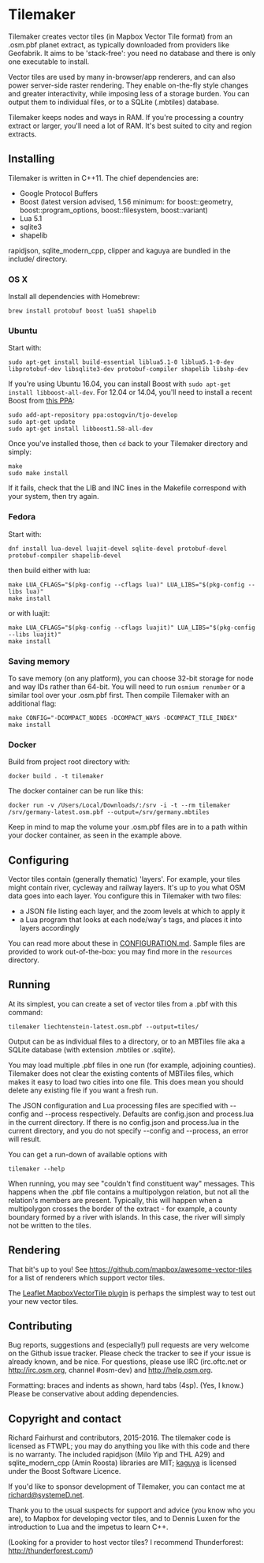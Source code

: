 Tilemaker
=========

Tilemaker creates vector tiles (in Mapbox Vector Tile format) from an .osm.pbf planet extract, as typically downloaded from providers like Geofabrik. It aims to be 'stack-free': you need no database and there is only one executable to install.

Vector tiles are used by many in-browser/app renderers, and can also power server-side raster rendering. They enable on-the-fly style changes and greater interactivity, while imposing less of a storage burden. You can output them to individual files, or to a SQLite (.mbtiles) database.

Tilemaker keeps nodes and ways in RAM. If you're processing a country extract or larger, you'll need a lot of RAM. It's best suited to city and region extracts.

Installing
----------

Tilemaker is written in C++11. The chief dependencies are:

* Google Protocol Buffers
* Boost (latest version advised, 1.56 minimum: for boost::geometry, boost::program_options, boost::filesystem, boost::variant)
* Lua 5.1
* sqlite3
* shapelib

rapidjson, sqlite_modern_cpp, clipper and kaguya are bundled in the include/ directory.

### OS X

Install all dependencies with Homebrew:

	brew install protobuf boost lua51 shapelib

### Ubuntu

Start with:

	sudo apt-get install build-essential liblua5.1-0 liblua5.1-0-dev libprotobuf-dev libsqlite3-dev protobuf-compiler shapelib libshp-dev

If you're using Ubuntu 16.04, you can install Boost with `sudo apt-get install libboost-all-dev`. For 12.04 or 14.04, you'll need to install a recent Boost from [this PPA](https://launchpad.net/~ostogvin/+archive/ubuntu/tjo-develop):

	sudo add-apt-repository ppa:ostogvin/tjo-develop
	sudo apt-get update
	sudo apt-get install libboost1.58-all-dev

Once you've installed those, then `cd` back to your Tilemaker directory and simply:

    make
    sudo make install

If it fails, check that the LIB and INC lines in the Makefile correspond with your system, then try again.

### Fedora

Start with:

    dnf install lua-devel luajit-devel sqlite-devel protobuf-devel protobuf-compiler shapelib-devel

then build either with lua:

    make LUA_CFLAGS="$(pkg-config --cflags lua)" LUA_LIBS="$(pkg-config --libs lua)"
    make install

or with luajit:

    make LUA_CFLAGS="$(pkg-config --cflags luajit)" LUA_LIBS="$(pkg-config --libs luajit)"
    make install

### Saving memory

To save memory (on any platform), you can choose 32-bit storage for node and way IDs rather than 64-bit. You will need to run `osmium renumber` or a similar tool over your .osm.pbf first. Then compile Tilemaker with an additional flag:

    make CONFIG="-DCOMPACT_NODES -DCOMPACT_WAYS -DCOMPACT_TILE_INDEX"
    make install

### Docker

Build from project root directory with:

	docker build . -t tilemaker

The docker container can be run like this:

 	docker run -v /Users/Local/Downloads/:/srv -i -t --rm tilemaker /srv/germany-latest.osm.pbf --output=/srv/germany.mbtiles

Keep in mind to map the volume your .osm.pbf files are in to a path within your docker container, as seen in the example above. 

Configuring
-----------

Vector tiles contain (generally thematic) 'layers'. For example, your tiles might contain river, cycleway and railway layers. It's up to you what OSM data goes into each layer. You configure this in Tilemaker with two files:

* a JSON file listing each layer, and the zoom levels at which to apply it
* a Lua program that looks at each node/way's tags, and places it into layers accordingly

You can read more about these in [CONFIGURATION.md](CONFIGURATION.md). Sample files are provided to work out-of-the-box: you may find more in the `resources` directory.

Running
-------

At its simplest, you can create a set of vector tiles from a .pbf with this command:

    tilemaker liechtenstein-latest.osm.pbf --output=tiles/

Output can be as individual files to a directory, or to an MBTiles file aka a SQLite database (with extension .mbtiles or .sqlite).

You may load multiple .pbf files in one run (for example, adjoining counties). Tilemaker does not clear the existing contents of MBTiles files, which makes it easy to load two cities into one file. This does mean you should delete any existing file if you want a fresh run.

The JSON configuration and Lua processing files are specified with --config and --process respectively. Defaults are config.json and process.lua in the current directory. If there is no config.json and process.lua in the current directory, and you do not specify --config and --process, an error will result.

You can get a run-down of available options with

    tilemaker --help

When running, you may see "couldn't find constituent way" messages. This happens when the .pbf file contains a multipolygon relation, but not all the relation's members are present. Typically, this will happen when a multipolygon crosses the border of the extract - for example, a county boundary formed by a river with islands. In this case, the river will simply not be written to the tiles.

Rendering
---------

That bit's up to you! See https://github.com/mapbox/awesome-vector-tiles for a list of renderers which support vector tiles.

The [Leaflet.MapboxVectorTile plugin](https://github.com/SpatialServer/Leaflet.MapboxVectorTile) is perhaps the simplest way to test out your new vector tiles.

Contributing
------------

Bug reports, suggestions and (especially!) pull requests are very welcome on the Github issue tracker. Please check the tracker to see if your issue is already known, and be nice. For questions, please use IRC (irc.oftc.net or http://irc.osm.org, channel #osm-dev) and http://help.osm.org.

Formatting: braces and indents as shown, hard tabs (4sp). (Yes, I know.) Please be conservative about adding dependencies.


Copyright and contact
---------------------

Richard Fairhurst and contributors, 2015-2016. The tilemaker code is licensed as FTWPL; you may do anything you like with this code and there is no warranty. The included rapidjson (Milo Yip and THL A29) and sqlite_modern_cpp (Amin Roosta) libraries are MIT; [kaguya](https://github.com/satoren/kaguya) is licensed under the Boost Software Licence.

If you'd like to sponsor development of Tilemaker, you can contact me at richard@systemeD.net.

Thank you to the usual suspects for support and advice (you know who you are), to Mapbox for developing vector tiles, and to Dennis Luxen for the introduction to Lua and the impetus to learn C++.

(Looking for a provider to host vector tiles? I recommend Thunderforest: http://thunderforest.com/)
